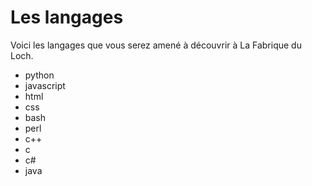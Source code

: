 # Les langages

Voici les langages que vous serez amené à découvrir à La Fabrique du Loch.

- python
- javascript
- html
- css
- bash
- perl
- c++
- c
- c#
- java
